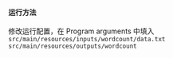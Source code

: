 #### 运行方法

修改运行配置，在 Program arguments 中填入 `src/main/resources/inputs/wordcount/data.txt src/main/resources/outputs/wordcount`